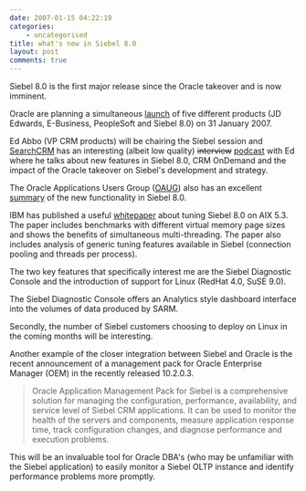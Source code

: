 ```yaml
---
date: 2007-01-15 04:22:19
categories:
    - uncategorised
title: what's new in Siebel 8.0
layout: post
comments: true
---
```

Siebel 8.0 is the first major release since the Oracle takeover and is
now imminent.

Oracle are planning a simultaneous
[launch](http://www.oracle.com/webapps/events/EventsDetail.jsp?p_eventId=59792&src=4938562&src=4938562&Act=11)
of five different products (JD Edwards, E-Business, PeopleSoft and
Siebel 8.0) on 31 January 2007.

Ed Abbo (VP CRM products) will be chairing the Siebel session and
[SearchCRM](http://searchcrm.techtarget.com/) has an interesting (albeit
low quality) ~~interview~~
[podcast](http://searchcrm.techtarget.com/originalContent/0,289142,sid11_gci1233500,00.html)
with Ed where he talks about new features in Siebel 8.0, CRM OnDemand
and the impact of the Oracle takeover on Siebel's development and
strategy.

The Oracle Applications Users Group ([OAUG](http://www.oaug.org/)) also
has an excellent
[summary](http://www.oaug.org/usercommunities/siebel/documents/siebel8overview.pdf)
of the new functionality in Siebel 8.0.

IBM has published a useful
[whitepaper](http://www-03.ibm.com/support/techdocs/atsmastr.nsf/WebIndex/TD103401)
about tuning Siebel 8.0 on AIX 5.3. The paper includes benchmarks with
different virtual memory page sizes and shows the benefits of
simultaneous multi-threading. The paper also includes analysis of
generic tuning features available in Siebel (connection pooling and
threads per process).

The two key features that specifically interest me are the Siebel
Diagnostic Console and the introduction of support for Linux (RedHat
4.0, SuSE 9.0).

The Siebel Diagnostic Console offers an Analytics style dashboard
interface into the volumes of data produced by SARM.

Secondly, the number of Siebel customers choosing to deploy on Linux in
the coming months will be interesting.

Another example of the closer integration between Siebel and Oracle is
the recent announcement of a management pack for Oracle Enterprise
Manager (OEM) in the recently released 10.2.0.3.
> Oracle Application Management Pack for Siebel is a comprehensive
> solution for managing the configuration, performance, availability,
> and service level of Siebel CRM applications. It can be used to
> monitor the health of the servers and components, measure application
> response time, track configuration changes, and diagnose performance
> and execution problems.

This will be an invaluable tool for Oracle DBA's (who may be unfamiliar
with the Siebel application) to easily monitor a Siebel OLTP instance
and identify performance problems more promptly.
